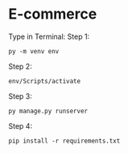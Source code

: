 # E-commerce
Type in Terminal: 
Step 1: 
```
py -m venv env
```

Step 2: 
```
env/Scripts/activate
```

Step 3: 
```
py manage.py runserver
```

Step 4:
```
pip install -r requirements.txt
```
